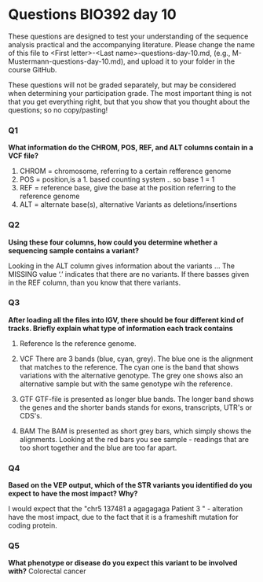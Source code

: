 
# Questions BIO392 day 10
These questions are designed to test your understanding of the sequence analysis practical and the accompanying literature. Please change the name of this file to \<First letter\>-\<Last name\>-questions-day-10.md, (e.g., M-Mustermann-questions-day-10.md), and upload it to your folder in the course GitHub.

These questions will not be graded separately, but may be considered when determining your participation grade. The most important thing is not that you get everything right, but that you show that you thought about the questions; so no copy/pasting!

### Q1
**What information do the CHROM, POS, REF, and ALT columns contain in a VCF file?**

1. CHROM = chromosome, referring to a certain refference genome
2. POS = position,is a 1. based counting system .. so base 1 = 1
3. REF = reference base, give the base at the position referring to the reference genome
4. ALT =   alternate base(s), alternative Variants as deletions/insertions


### Q2
**Using these four columns, how could you determine whether a sequencing sample contains a variant?**

Looking in the ALT column gives information about the variants ...
The MISSING value ‘.’ indicates that there are no variants. If there basses given in the REF column,
than you know that there variants.

### Q3
**After loading all the files into IGV, there should be four different kind of tracks. Briefly explain what type of information each track contains**

1. Reference
   Is the reference genome.
   
3. VCF
   There are 3 bands (blue, cyan, grey).
   The blue one is the alignment that matches to the reference.
   The cyan one is the band that shows variations with the alternative genotype.
   The grey one shows also an alternative sample but with the same genotype wih the reference.
   
5. GTF
   GTF-file is presented as longer blue bands.
   The longer band shows the genes and the shorter bands stands for exons, transcripts, UTR's or CDS's.
   
7. BAM
   The BAM is presented as short grey bars, which simply shows the alignments.
   Looking at the red bars you see sample - readings that are too short together and the blue are too far apart. 

### Q4
**Based on the VEP output, which of the STR variants you identified do you expect to have the most impact? Why?**

I would expect that the  "chr5    137481         a   agagagaga  Patient 3 " - alteration have the most impact, 
due to the fact that it is a frameshift mutation for coding protein. 

### Q5
**What phenotype or disease do you expect this variant to be involved with?**
Colorectal cancer
